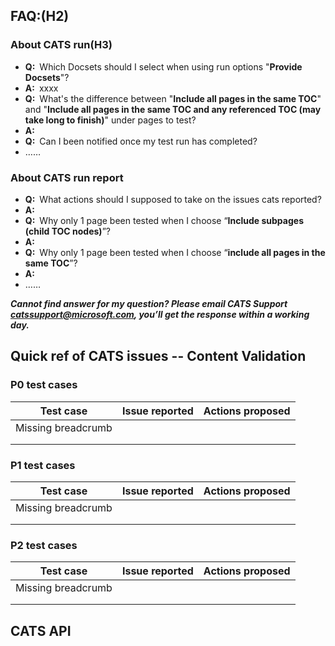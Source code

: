 ## FAQ:(H2)
### About CATS run(H3)

- **Q:**&ensp;Which Docsets should I select when using run options "**Provide Docsets**"?
- **A:**&ensp;xxxx
- **Q:**&ensp;What's the difference between "**Include all pages in the same TOC**" and "**Include all pages in the same TOC and any referenced TOC (may take long to finish)**" under pages to test?
- **A:**&ensp;
- **Q:**&ensp;Can I been notified once my test run has completed?
- ……

### About CATS run report
- **Q:**&ensp;What actions should I supposed to take on the issues cats reported?
- **A:**&ensp;
- **Q:**&ensp;Why only 1 page been tested when I choose “**Include subpages (child TOC nodes)**”?
- **A:**&ensp;
- **Q:**&ensp;Why only 1 page been tested when I choose “**include all pages in the same TOC**”?
- **A:**&ensp;
- ……
  
***Cannot find answer for my question? Please email CATS Support [catssupport@microsoft.com](mailto:catssupport@microsoft.com), you’ll get the response within a working day.***

## Quick ref of CATS issues -- Content Validation
### P0  test cases

Test case | Issue reported | Actions proposed
--------- | -------------- | ----------------
Missing breadcrumb | | 
||
||


### P1  test cases

Test case | Issue reported | Actions proposed
--------- | -------------- | ----------------
Missing breadcrumb | | 
||
||


### P2  test cases

Test case | Issue reported | Actions proposed
--------- | -------------- | ----------------
Missing breadcrumb | | 
||
||

## CATS API<br>
  
